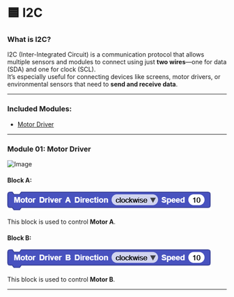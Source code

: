 # 🟦 I2C

### What is I2C?

I2C (Inter-Integrated Circuit) is a communication protocol that allows multiple sensors and modules to connect using just **two wires**—one for data (SDA) and one for clock (SCL).  
It’s especially useful for connecting devices like screens, motor drivers, or environmental sensors that need to **send and receive data**.

---

### Included Modules:

- [Motor Driver](#module-01-motor-driver)

---

### Module 01: Motor Driver

![Image](../Images/.png) 

#### Block A:

![](../Images/35.png)

This block is used to control **Motor A**.

#### Block B:

![](../Images/36.png)

This block is used to control **Motor B**.

---
